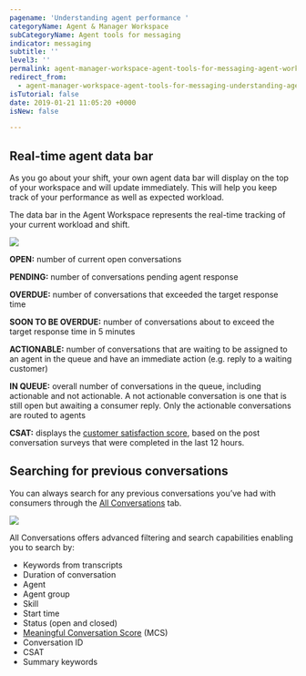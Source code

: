 ```yaml
---
pagename: 'Understanding agent performance '
categoryName: Agent & Manager Workspace
subCategoryName: Agent tools for messaging
indicator: messaging
subtitle: ''
level3: ''
permalink: agent-manager-workspace-agent-tools-for-messaging-agent-workspace-for-messaging-understanding-agent-performance.html
redirect_from:
  - agent-manager-workspace-agent-tools-for-messaging-understanding-agent-performance.html
isTutorial: false
date: 2019-01-21 11:05:20 +0000
isNew: false

---
```

## Real-time agent data bar

As you go about your shift, your own agent data bar will display on the top of your workspace and will update immediately.  This will help you keep track of your performance as well as expected workload.

The data bar in the Agent Workspace represents the real-time tracking of your current workload and shift.

![](//ce-sr.s3.eu-west-1.amazonaws.com/knowledge/img/understanding-agent-performance-1b.png)

**OPEN:** number of current open conversations

**PENDING:** number of conversations pending agent response

**OVERDUE:** number of conversations that exceeded the target response time

**SOON TO BE OVERDUE:** number of conversations about to exceed the target response time in 5 minutes

**ACTIONABLE:** number of conversations that are waiting to be assigned to an agent in the queue and have an immediate action (e.g. reply to a waiting customer)

**IN QUEUE:** overall number of conversations in the queue, including actionable and not actionable.  A not actionable conversation is one that is still open but awaiting a consumer reply. Only the actionable conversations are routed to agents

**CSAT:** displays the [customer satisfaction score](contact-center-management-messaging-operations-benchmarks-to-measure-messaging-success.html#2-customer-satisfaction-score-csat), based on the post conversation surveys that were completed in the last 12 hours.

## Searching for previous conversations

You can always search for any previous conversations you’ve had with consumers through the [All Conversations](agent-manager-workspace-manager-tools-for-messaging-all-connections.html) tab.

![](//ce-sr.s3.eu-west-1.amazonaws.com/knowledge/img/understanding-agent-performance-1-1.png)

All Conversations offers advanced filtering and search capabilities enabling you to search by:

* Keywords from transcripts
* Duration of conversation
* Agent
* Agent group
* Skill
* Start time
* Status (open and closed)
* [Meaningful Conversation Score](data-reporting-meaningful-connection-score-(mcs)-meaningful-connection-score-(mcs)-overview.html) (MCS)
* Conversation ID
* CSAT
* Summary keywords
